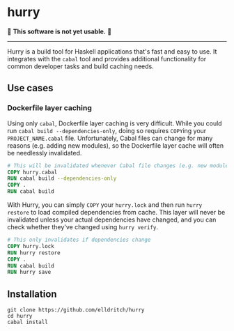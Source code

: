 # hurry

:rotating_light: **This software is not yet usable.** :rotating_light:

----

Hurry is a build tool for Haskell applications that's fast and easy to use. It integrates with the `cabal` tool and provides additional functionality for common developer tasks and build caching needs.

<!-- Commands include:

- `hurry lock` generates a `hurry.lock` lockfile based on the project's currently installed dependencies. This lock file should be committed and shared among developers to enable reproducible builds, build caching, and Docker layer caching.
- `hurry save` uploads the project's currently built dependencies to a shared dependency cache.
- `hurry restore` installs dependencies from the `hurry.lock` file, loading them from a shared dependency cache when available.
- `hurry verify` checks whether the solved dependency installation plan from running `cabal build` conflicts with the project's `hurry.lock`.

-->

## Use cases

<!-- TODO: Provide example snippets -->

### Dockerfile layer caching

Using only `cabal`, Dockerfile layer caching is very difficult. While you could run `cabal build --dependencies-only`, doing so requires `COPY`ing your `PROJECT_NAME.cabal` file. Unfortunately, Cabal files can change for many reasons (e.g. adding new modules), so the Dockerfile layer cache will often be needlessly invalidated.

```dockerfile
# This will be invalidated whenever Cabal file changes (e.g. new modules)
COPY hurry.cabal
RUN cabal build --dependencies-only
COPY .
RUN cabal build
```

With Hurry, you can simply `COPY` your `hurry.lock` and then run `hurry restore` to load compiled dependencies from cache. This layer will never be invalidated unless your actual dependencies have changed, and you can check whether they've changed using `hurry verify`.

```dockerfile
# This only invalidates if dependencies change
COPY hurry.lock
RUN hurry restore
COPY .
RUN cabal build
RUN hurry save
```

## Installation

<!-- TODO: Use `cabal install hurry` to install the latest version of Hurry. -->
```
git clone https://github.com/elldritch/hurry
cd hurry
cabal install
```

